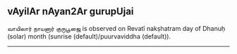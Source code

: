 ## vAyilAr nAyan2Ar gurupUjai

வாயிலார் நாயனார் குருபூஜை is observed on Revatī nakṣhatram day of Dhanuḥ (solar) month (sunrise (default)/puurvaviddha (default)).


---
